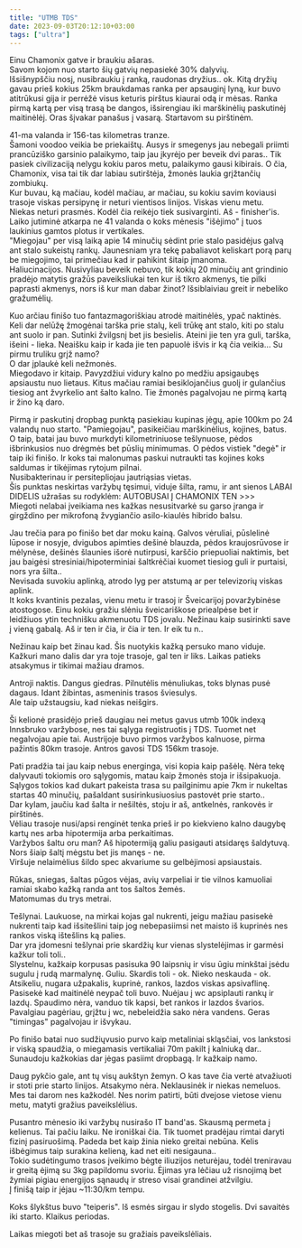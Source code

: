 ```yaml
---
title: "UTMB TDS"
date: 2023-09-03T20:12:10+03:00
tags: ["ultra"]
---
```


Einu Chamonix gatve ir braukiu ašaras. <br>
Savom kojom nuo starto šių gatvių nepasiekė 30% dalyvių.<br>
Išsišnypščiu nosį, nusibraukiu į ranką, raudonas dryžius.. ok. Kitą dryžių gavau prieš kokius 25km braukdamas ranka per apsauginį lyną, kur buvo atitrūkusi gija ir perrėžė visus keturis pirštus kiaurai odą ir mėsas.
Ranka pirmą kartą per visą trasą be dangos, išsirengiau iki marškinėlių paskutinėj maitinėlėj. Oras šįvakar panašus į vasarą. Startavom su pirštinėm.


41-ma valanda ir 156-tas kilometras tranze. <br>
Šamoni voodoo veikia be priekaištų. Ausys ir smegenys jau nebegali priimti prancūziško garsinio palaikymo, taip jau įkyrėjo per beveik dvi paras.. Tik pasiek civilizaciją nelygu kokiu paros metu, palaikymo gausi kibirais.
O čia, Chamonix, visa tai tik dar labiau sutirštėja, žmonės laukia grįžtančių zombiukų.<br>
Kur buvau, ką mačiau, kodėl mačiau, ar mačiau, su kokiu savim koviausi trasoje viskas persipynę ir neturi vientisos linijos. Viskas vienu metu. <br>
Niekas neturi prasmės. Kodėl čia reikėjo tiek susivarginti. Aš - finisher'is.<br>
Laiko jutiminė atkarpa ne 41 valanda o koks mėnesis "išėjimo" į tuos laukinius gamtos plotus ir vertikales.<br>
"Miegojau" per visą laiką apie 14 minučių sėdint prie stalo pasidėjus galvą ant stalo sukeistų rankų. Jaunesniam yra tekę pabaliavot keliskart porą parų be miegojimo, tai primečiau kad ir pahikint šitaip įmanoma. <br>
Haliucinacijos. Nusivyliau beveik nebuvo, tik kokių 20 minučių ant grindinio pradėjo matytis gražūs paveiksliukai ten kur iš tikro akmenys, tie pilki paprasti akmenys, nors iš kur man dabar žinot? Išsiblaiviau greit ir nebeliko gražumėlių.<br>


Kuo arčiau finišo tuo fantazmagoriškiau atrodė maitinėlės, ypač naktinės.
Keli dar nelūžę žmogėnai tarška prie stalų, keli trūkę ant stalo, kiti po stalu ant suolo ir pan. Sutinki žvilgsnį bet jis besielis. Ateini jie ten yra guli, tarška, išeini - lieka. Neaišku kaip ir kada jie ten papuolė išvis ir ką čia veikia... Su pirmu truliku grįž namo?<br>
O dar įplaukė keli nežmonės.<br>
Miegodavo ir kitaip. Pavyzdžiui vidury kalno po medžiu apsigaubęs apsiaustu nuo lietaus. Kitus mačiau ramiai besiklojančius guolį ir gulančius tiesiog ant žvyrkelio ant šalto kalno. Tie žmonės pagalvojau ne pirmą kartą ir žino ką daro.


Pirmą ir paskutinį dropbag punktą pasiekiau kupinas jėgų, apie 100km po 24 valandų nuo starto. "Pamiegojau", pasikeičiau marškinėlius, kojines, batus. O taip, batai jau buvo murkdyti kilometriniuose tešlynuose, pėdos išbrinkusios nuo drėgmės bet pūslių minimumas. O pėdos vistiek "degė" ir taip iki finišo. Ir koks tai malonumas paskui nutraukti tas kojines koks saldumas ir tikėjimas rytojum pilnai.<br>
Nusibakterinau ir persitepliojau jautriąsias vietas.<br>
Šis punktas neskirtas varžybų tęsimui, viduje šilta, ramu, ir ant sienos LABAI DIDELIS užrašas su rodyklėm: AUTOBUSAI Į CHAMONIX TEN >>><br>
Miegoti nelabai įveikiama nes kažkas nesusitvarkė su garso įranga ir girgždino per mikrofoną žvygiančio asilo-kiaulės hibrido balsu.


Jau trečia para po finišo bet dar moku kainą. Galvos vėruliai, pūslelinė lūpose ir nosyje, dvigubos apimties dešinė blauzda, pėdos kraujosrūvose ir mėlynėse, dešinės šlaunies išorė nutirpusi, karščio priepuoliai naktimis, bet jau baigėsi stresiniai/hipoterminiai šaltkrėčiai kuomet tiesiog guli ir purtaisi, nors yra šilta.. <br>
Nevisada suvokiu aplinką, atrodo lyg per atstumą ar per televizorių viskas aplink.<br>
It koks kvantinis pezalas, vienu metu ir trasoj ir Šveicarijoj povaržybinėse atostogose. Einu kokiu gražiu slėniu šveicariškose priealpėse bet ir leidžiuos ytin technišku akmenuotu TDS jovalu.
Nežinau kaip susirinkti save į vieną gabalą. Aš ir ten ir čia, ir čia ir ten. Ir eik tu n..


Nežinau kaip bet žinau kad. Šis nuotykis kažką persuko mano viduje. Kažkuri mano dalis dar yra toje trasoje, gal ten ir liks. Laikas patieks atsakymus ir tikimai mažiau dramos.


Antroji naktis. Dangus giedras. Pilnutėlis mėnuliukas, toks blynas pusė dagaus. Idant žibintas, asmeninis trasos šviesulys.<br>
Ale taip užstaugsiu, kad niekas neišgirs.


Ši kelionė prasidėjo prieš daugiau nei metus gavus utmb 100k indexą Innsbruko varžybose, nes tai sąlyga registruotis į TDS. Tuomet net negalvojau apie tai. Austrijoje buvo pirmos varžybos kalnuose, pirma pažintis 80km trasoje.
Antros gavosi TDS 156km trasoje.


Pati pradžia tai jau kaip nebus energinga, visi kopia kaip pašėlę.
Nėra tekę dalyvauti tokiomis oro sąlygomis, matau kaip žmonės stoja ir išsipakuoja. <br>
Sąlygos tokios kad dukart pakeista trasa su pailginimu apie 7km ir nukeltas startas 40 minučių, pašaldant susirinkusiuosius pastovėt prie starto..<br>
Dar kylam, jaučiu kad šalta ir nešiltės, stoju ir aš, antkelnės, rankovės ir pirštinės.<br>
Vėliau trasoje nusi/apsi renginėt tenka prieš ir po kiekvieno kalno daugybę kartų nes arba hipotermija arba perkaitimas.<br>
Varžybos šaltu oru man? Aš hipotermiją galiu pasigauti atsidaręs šaldytuvą. Nors šiaip šaltį mėgstu bet jis manęs - ne.<br>
Viršuje nelaimėlius šildo spec akvariume su gelbėjimosi apsiaustais.


Rūkas, sniegas, šaltas pūgos vėjas, avių varpeliai ir tie vilnos kamuoliai ramiai skabo kažką randa ant tos šaltos žemės.<br>
Matomumas du trys metrai. 


Tešlynai. Laukuose, na mirkai kojas gal nukrenti, jeigu mažiau pasisekė nukrenti taip kad išsitešlini taip jog nebepasiimsi net maisto iš kuprinės nes rankos viską ištešlins ką palies.<br>
Dar yra įdomesni tešlynai prie skardžių kur vienas slystelėjimas ir garmėsi kažkur toli toli..<br>
Slystelnu, kažkaip korpusas pasisuka 90 laipsnių ir visu ūgiu minkštai įsėdu sugulu į rudą marmalynę. Guliu. Skardis toli - ok. Nieko neskauda - ok. Atsikeliu, nugara užpakalis, kuprinė, rankos, lazdos viskas apsivaflinę.<br>
Pasisekė kad maitinėlė neypač toli buvo. Nuėjau į wc apsiplauti rankų ir lazdų. Spaudimo nėra, vanduo tik kapsi, bet rankos ir lazdos švarios. Pavalgiau pagėriau, grįžtu į wc, nebeleidžia sako nėra vandens. Geras "timingas" pagalvojau ir išvykau.


Po finišo batai nuo sudžiųvusio purvo kaip metaliniai skląsčiai, vos lankstosi ir viską spaudžia, o miegamasis vertikaliai 70m pakilt į kalniuką dar.. Sunaudoju kažkokias dar jėgas pasiimt dropbagą. Ir kažkaip namo.


Daug pykčio gale, ant tų visų aukštyn žemyn. O kas tave čia vertė atvažiuoti ir stoti prie starto linijos. Atsakymo nėra. Neklausinėk ir niekas nemeluos.<br>
Mes tai darom nes kažkodėl. Nes norim patirti, būti dvejose vietose vienu metu, matyti gražius paveikslėlius.


Pusantro mėnesio iki varžybų nusirašo IT band'as. Skausmą permeta į kelienus. Tai pačiu laiku. Ne ironiškai čia. Tik tuomet pradėjau rimtai daryti fizinį pasiruošimą. Padeda bet kaip žinia nieko greitai nebūna. Kelis išbėgimus taip surakina kelieną, kad net eiti nesigauna..<br>
Tokio sudėtingumo trasos įveikimo bėgte iliuzijos neturėjau, todėl treniravau ir greitą ėjimą su 3kg papildomu svoriu. Ėjimas yra lėčiau už risnojimą bet žymiai pigiau energijos sąnaudų ir streso visai grandinei atžvilgiu.<br>
Į finišą taip ir įėjau ~11:30/km tempu.


Koks šlykštus buvo "teiperis". Iš esmės sirgau ir slydo stogelis. Dvi savaitės iki starto. Klaikus periodas.


Laikas miegoti bet aš trasoje su gražiais paveikslėliais.

